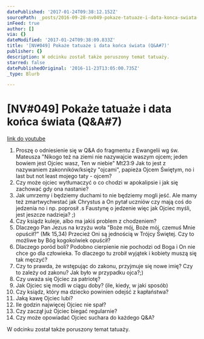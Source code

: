 ```yaml
---
datePublished: '2017-01-24T09:38:12.152Z'
sourcePath: _posts/2016-09-28-nv049-pokaze-tatuaze-i-data-konca-swiata-qanda7.md
inFeed: true
author: []
via: {}
dateModified: '2017-01-24T09:38:09.833Z'
title: '[NV#049] Pokaże tatuaże i data końca świata (Q&A#7)'
publisher: {}
description: W odcinku został także poruszony temat tatuaży.
starred: false
datePublishedOriginal: '2016-11-23T13:05:00.735Z'
_type: Blurb

---
```

# \[NV\#049\] Pokaże tatuaże i data końca świata (Q&A\#7)
[link do youtube][0]

1. Proszę o odniesienie się w Q&A do fragmentu z Ewangelii wg św. Mateusza "Nikogo też na ziemi nie nazywajcie waszym ojcem; jeden bowiem jest Ojciec wasz, Ten w niebie" Mt23:9 Jak to jest z nazywaniem zakonników/księży "ojcami", papieża Ojcem Świętym, no i last but not least mojego taty - ojcem?
2. Czy może ojciec wytłumaczyć o co chodzi w apokalipsie i jak się zachować gdy ona nastanie?
3. Jak umrzemy i będziemy duchami to nie będziemy mogli jeść. Ale mamy też zmartwychwstać jak Chrystus a On pytał uczniów czy mają coś do jedzenia no i np. poprosił .s Faustynę o jedzenie więc jak Ojciec myśli, jest jeszcze nadzieja? ;)
4. Czy ksiądz kuleje, albo ma jakiś problem z chodzeniem?
5. Dlaczego Pan Jezus na krzyżu woła "Boże mój, Boże mój, czemuś Mnie opuścił?" (Mk 15,34) Przecież Oni są jednością w Trójcy Świętej. Czy to możliwe by Bóg kogokolwiek opuścił?
6. Dlaczego poród boli? Podobno cierpienie nie pochodzi od Boga i On nie chce go dla człowieka. To dlaczego tu zrobił wyjątek i kobiety muszą się tak męczyć?
7. Czy to prawda, że wstępując do zakonu, przyjmuje się nowe imię? Czy to zależy od zakonu? Jak było w przypadku ojca?;)
8. Czy uważa się Ojciec za patriotę?
9. Jak Ojciec się modli w ciągu doby? (ile, kiedy, w jaki sposób)
10. Czy ksiądz, który ma dziecko powinien odejść z kapłaństwa?
11. Jaką kawę Ojciec lubi?
12. Ile godzin najwięcej Ojciec nie spał?
13. Czy zaczął już Ojciec biegać regularnie?
14. Czy może opowiadać Ojciec suchara do każdego Q&A?

W odcinku został także poruszony temat tatuaży.

[0]: https://www.youtube.com/watch?v=qhXyqUY8hgo